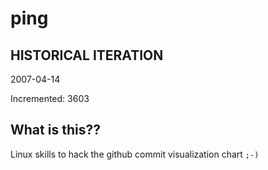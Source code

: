 # ping

## HISTORICAL ITERATION
2007-04-14

Incremented: 3603

## What is this?? 
Linux skills to hack the github commit visualization chart `;-)`
